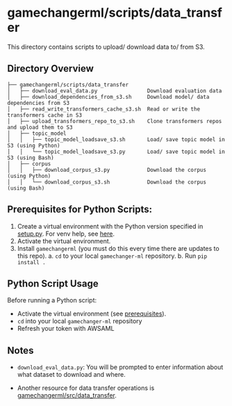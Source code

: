 # gamechangerml/scripts/data_transfer

This directory contains scripts to upload/ download data to/ from S3.

## Directory Overview

```
├── gamechangerml/scripts/data_transfer
│   ├── download_eval_data.py                Download evaluation data
│   ├── download_dependencies_from_s3.sh     Download model/ data dependencies from S3
│   ├── read_write_transformers_cache_s3.sh  Read or write the transformers cache in S3
│   ├── upload_transformers_repo_to_s3.sh    Clone transformers repos and upload them to S3
│   ├── topic_model
│   │   ├── topic_model_loadsave_s3.sh       Load/ save topic model in S3 (using Python)
│   │   └── topic_model_loadsave_s3.py       Load/ save topic model in S3 (using Bash)
│   ├── corpus
│   │   ├── download_corpus_s3.py            Download the corpus (using Python)
│   │   └── download_corpus_s3.sh            Download the corpus (using Bash)
```

## Prerequisites for Python Scripts:

1. Create a virtual environment with the Python version specified in [setup.py](../../../setup.py). For venv help, see [here](../../../docs/VENV.md).
2. Activate the virtual environment.
3. Install `gamechangerml` (you must do this every time there are updates to this repo).
   a. `cd` to your local `gamechanger-ml` repository.
   b. Run `pip install .`

## Python Script Usage

Before running a Python script:

- Activate the virtual environment (see [prerequisites](#prerequisites)).
- `cd` into your local `gamechanger-ml` repository
- Refresh your token with AWSAML

## Notes

- `download_eval_data.py`: You will be prompted to enter information about what dataset to download and where.

- Another resource for data transfer operations is [gamechangerml/src/data_transfer](../../../gamechangerml/src/data_transfer/).
